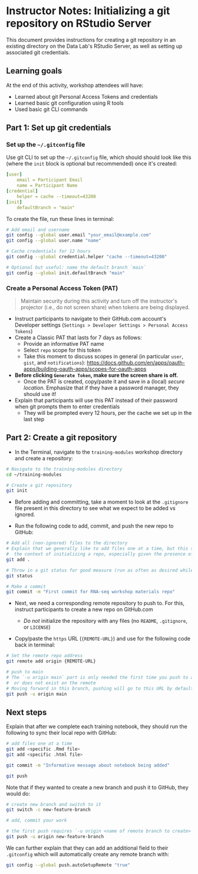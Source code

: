 # Instructor Notes: Initializing a git repository on RStudio Server

This document provides instructions for creating a git repository in an existing directory on the Data Lab's RStudio Server, as well as setting up associated git credentials.

## Learning goals

At the end of this activity, workshop attendees will have:

* Learned about git Personal Access Tokens and credentials
* Learned basic git configuration using R tools
* Used basic git CLI commands

## Part 1: Set up git credentials

### Set up the `~/.gitconfig` file

Use git CLI to set up the `~/.gitconfig` file, which should should look like this (where the `init` block is optional but recommended) once it's created:

```yml
[user]
    email = Participant Email
    name = Participant Name
[credential]
    helper = cache --timeout=43200
[init]
    defaultBranch = "main"
```

To create the file, run these lines in terminal:

```sh
# Add email and username
git config --global user.email "your_email@example.com"
git config --global user.name "name"

# Cache credentials for 12 hours
git config --global credential.helper "cache --timeout=43200"

# Optional but useful: name the default branch `main`
git config --global init.defaultBranch "main"
```


### Create a Personal Access Token (PAT)

> Maintain security during this activity and turn off the instructor's projector (i.e., do not screen share) when tokens are being displayed.

* Instruct participants to navigate to their GitHub.com account's Developer settings (`Settings > Developer Settings > Personal Access Tokens`)
* Create a Classic PAT that lasts for 7 days as follows:
  * Provide an informative PAT name
  * Select `repo` scope for this token
  * Take this moment to discuss scopes in general (in particular `user`, `gist`, and `notifications`): https://docs.github.com/en/apps/oauth-apps/building-oauth-apps/scopes-for-oauth-apps
* **Before clicking `Generate Token`, make sure the screen share is off.**
  * Once the PAT is created, copy/paste it and save in a (local) _secure location_.
  Emphasize that if they have a password manager, they should use it!
* Explain that participants will use this PAT instead of their password when git prompts them to enter credentials
  * They will be prompted every 12 hours, per the cache we set up in the last step

## Part 2: Create a git repository

* In the Terminal, navigate to the `training-modules` workshop directory and create a repository:

```sh
# Navigate to the training-modules directory
cd ~/training-modules

# Create a git repository
git init
```

* Before adding and committing, take a moment to look at the `.gitignore` file present in this directory to see what we expect to be added vs ignored.

* Run the following code to add, commit, and push the new repo to GitHub:
```sh
# Add all (non-ignored) files to the directory
# Explain that we generally like to add files one at a time, but this strategy is appropriate for
#  the context of initializing a repo, especially given the presence of the .gitignore file!
git add .

# Throw in a git status for good measure (run as often as desired while using git!)
git status

# Make a commit
git commit -m "First commit for RNA-seq workshop materials repo"
```

* Next, we need a corresponding remote repository to push to.
For this, instruct participants to create a new repo on GitHub.com
    * _Do not_ initialize the repository with any files (no `README`, `.gitignore`, or `LICENSE`)

* Copy/paste the `https` URL (`{REMOTE-URL}`) and use for the following code back in terminal:
```sh
# Set the remote repo address
git remote add origin {REMOTE-URL}

# push to main
# The `-u origin main` part is only needed the first time you push to a branch that you have not pushed to before,
#  or does not exist on the remote
# Moving forward in this branch, pushing will go to this URL by default
git push -u origin main
```

## Next steps

Explain that after we complete each training notebook, they should run the following to sync their local repo with GitHub:

```sh
# add files one at a time
git add <specific .Rmd file>
git add <specific .html file>

git commit -m "Informative message about notebook being added"

git push
```

Note that if they wanted to create a new branch and push it to GitHub, they would do:

```sh
# create new branch and switch to it
git switch -c new-feature-branch

# add, commit your work

# the first push requires `-u origin <name of remote branch to create>
git push -u origin new-feature-branch
```

We can further explain that they can add an additional field to their `.gitconfig` which will automatically create
any remote branch with:

```sh
git config --global push.autoSetupRemote "true"
```
